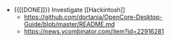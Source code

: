 - {{[[DONE]]}} Investigate [[Hackintosh]]
    - https://github.com/dortania/OpenCore-Desktop-Guide/blob/master/README.md
    - https://news.ycombinator.com/item?id=22916281

